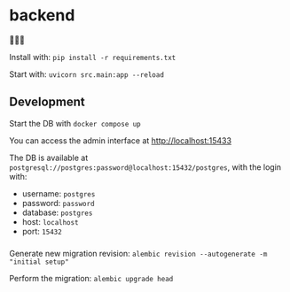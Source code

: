 # backend
🤮🤮🤮

Install with: `pip install -r requirements.txt`

Start with: `uvicorn src.main:app --reload`

## Development

Start the DB with `docker compose up`

You can access the admin interface at [http://localhost:15433](http://localhost:15433)

The DB is available at `postgresql://postgres:password@localhost:15432/postgres`, with the login with:
- username: `postgres`
- password: `password`
- database: `postgres`
- host: `localhost`
- port: `15432`

###

Generate new migration revision: `alembic revision --autogenerate -m "initial setup"`


Perform the migration: `alembic upgrade head`
